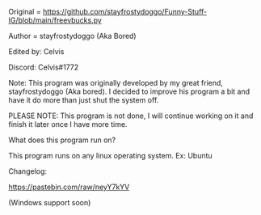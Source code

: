 Original = https://github.com/stayfrostydoggo/Funny-Stuff-IG/blob/main/freevbucks.py




Author = stayfrostydoggo (Aka Bored)

Edited by: Celvis


Discord: Celvis#1772

Note: This program was originally developed by my great friend, stayfrostydoggo (Aka bored). 
I decided to improve his program a bit and have it do more than just shut the system off.


PLEASE NOTE: This program is not done, I will continue working on it and finish it later once I have more time.


What does this program run on?

This program runs on any linux operating system. Ex: Ubuntu


Changelog:


https://pastebin.com/raw/neyY7kYV

(Windows support soon)
